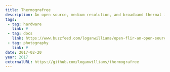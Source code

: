 ```yaml
---
title: Thermografree
description: An open source, medium resolution, and broadband thermal imaging camera.
tags:
 - tag: hardware
   link: #
 - tag: docs
   link: https://www.buzzfeed.com/loganwilliams/open-flir-an-open-source-broadband-thermal-camera
 - tag: photography
   link: #
date: 2017-02-20
year: 2017
externalURL: https://github.com/loganwilliams/thermografree
---
```


